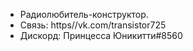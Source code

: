 - Радиолюбитель-конструктор.
- Связь: https//vk.com/transistor725
- Дискорд: Принцесса Юникитти#8560

<!---
transistor725/transistor725 is a ✨ special ✨ repository because its `README.md` (this file) appears on your GitHub profile.
You can click the Preview link to take a look at your changes.
--->
